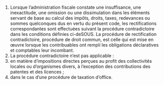 1)  Lorsque  l’administration  fiscale  constate  une  insuffisance,  une inexactitude, une omission ou une dissimulation dans les éléments servant de base au calcul des impôts, droits, taxes, redevances ou sommes quelconques dus en vertu du présent code, les rectifications correspondantes sont effectuées suivant la procédure contradictoire dans les conditions définies ci-deSOUS.
La procédure de rectification contradictoire, procédure de droit commun, est celle qui est mise en œuvre lorsque les contribuables ont rempli les obligations déclaratives et comptables leur incombant.
2) La procédure contradictoire n’est pas applicable :
1) en matière d’impositions directes perçues au profit des collectivités locales
ou d’organismes divers, à l’exception des contributions des patentes et des licences ;
2) dans le cas d’une procédure de taxation d’office.